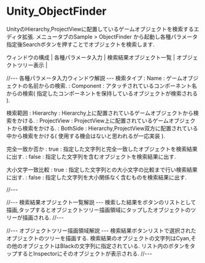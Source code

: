 # Unity_ObjectFinder
UnityのHierarchy,ProjectViewに配置しているゲームオブジェクトを検索するエディタ拡張.
メニュータブのSample > ObjectFinder から起動し各種パラメータ指定後Searchボタンを押すことでオブジェクトを検索します.

ウィンドウの構成
| 各種パラメータ入力 | 検索結果オブジェクト一覧 | オブジェクトツリー表示 |

//--- 各種パラメータ入力ウィンドウ解説 ---
検索タイプ
 : Name      : ゲームオブジェクトの名前からの検索.
 : Component : アタッチされているコンポーネント名からの検索( 指定したコンポーネントを保持しているオブジェクトが検索される ).

検索範囲
 : Hierarchy   : Hierarchy上に配置されているゲームオブジェクトから検索をかける.
 : ProjectView : ProjectView上に配置されているゲームオブジェクトから検索をかける.
 : BothSide    : Hierarchy,ProjectView双方に配置されている中から検索をかける( 使用する機会はないと思われるが一応実装 ).
 
 完全一致か否か
 : true  : 指定した文字列と完全一致したオブジェクトを検索結果に出す.
 : false : 指定した文字列を含むオブジェクトを検索結果に出す.

大小文字一致比較
 : true  : 指定した文字列との大小文字の比較まで行い検索結果に出す.
 : false : 指定した文字列を大小関係なく含むものを検索結果に出す.

//---

//--- 検索結果オブジェクト一覧解説 ---
検索した結果をボタンのリストとして描画,タップするとオブジェクトツリー描画領域にタップしたオブジェクトのツリーが描画される.
//---

//--- オブジェクトツリー描画領域解説 ---
検索結果ボタンリストで選択されたオブジェクトのツリーを描画する.
検索結果のオブジェクトの文字列はCyan,その他のオブジェクトはBlackの文字列に指定されている.
リスト内のボタンをタップするとInspectorにそのオブジェクトが表示される.
//---

